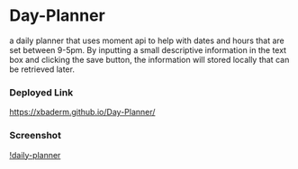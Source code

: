 # Day-Planner
a daily planner that  uses moment api to help with dates and hours that are set between 9-5pm. By inputting a small descriptive information in the text box and clicking the save button, the information will stored locally that can be retrieved later.


### Deployed Link
https://xbaderm.github.io/Day-Planner/

### Screenshot
[!daily-planner](./assets/images/daily.png)